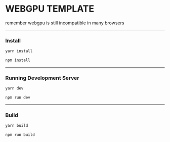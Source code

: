 # WEBGPU TEMPLATE

remember webgpu is still incompatible in many browsers

---

### Install

```bash
yarn install
```

```bash
npm install
```

---

### Running Development Server

```bash
yarn dev
```

```bash
npm run dev
```

---

### Build

```bash
yarn build
```

```bash
npm run build
```
